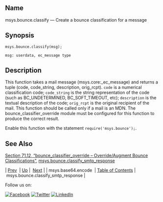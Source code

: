<a name="lua.ref.msys.bounce.classify"></a>
## Name

msys.bounce.classify — Create a bounce classification for a message

<a name="idp17592288"></a>
## Synopsis

`msys.bounce.classify(msg);`

`msg: userdata, ec_message type`<a name="idp17595232"></a>
## Description

This function takes a mail message (msys.core:_ec_message) and returns a tuple (code, code_string, description, orig_rcpt). `code` is a numerical classification code; `code_string` is the string representation of the code (such as BC_UNDETERMINED, BC_SOFT_TIMEOUT, etc); `description` is the textual description of the code; `orig_rcpt` is the original recipient of the mail. This function should be called only if a mail is an MDN. The bounce_classifier_override module must be configured for this function to produce the correct result.

Enable this function with the statement `require('msys.bounce');`.

<a name="idp17600272"></a>
## See Also

[Section 71.12, “bounce_classifier_override – Override/Augment Bounce Classifications”](modules.bounce_classifier_override.php "71.12. bounce_classifier_override – Override/Augment Bounce Classifications"), [msys.bounce.classify_smtp_response](lua.ref.msys.bounce.classify_smtp_response.php "msys.bounce.classify_smtp_response")

| [Prev](lua.ref.msys.base64.encode.php)  | [Up](lua.function.details.php) |  [Next](lua.ref.msys.bounce.classify_smtp_response.php) |
| msys.base64.encode  | [Table of Contents](index.php) |  msys.bounce.classify_smtp_response |

Follow us on:

[![Facebook](https://support.messagesystems.com/images/icon-facebook.png)](http://www.facebook.com/messagesystems) [![Twitter](https://support.messagesystems.com/images/icon-twitter.png)](http://twitter.com/#!/MessageSystems) [![LinkedIn](https://support.messagesystems.com/images/icon-linkedin.png)](http://www.linkedin.com/company/message-systems)